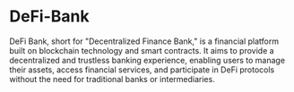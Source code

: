 # DeFi-Bank

DeFi Bank, short for "Decentralized Finance Bank," is a financial platform built on blockchain technology and smart contracts. It aims to provide a decentralized and trustless banking experience, enabling users to manage their assets, access financial services, and participate in DeFi protocols without the need for traditional banks or intermediaries.
